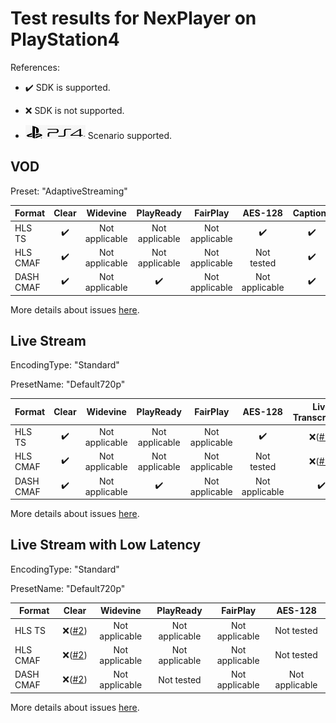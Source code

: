 # Test results for NexPlayer on PlayStation4

References:

- ✔️ SDK is supported.

- ❌ SDK is not supported.

- ![PS4](../../icons/ps4.png) Scenario supported.

## VOD

Preset: "AdaptiveStreaming"

| Format | Clear | Widevine | PlayReady | FairPlay | AES-128 | Captions |
| --------- | :---: | :----------------------------------------------------------: | :------: | :----------------------------------------------------------: | :------: | :------: |
| HLS TS    | ✔️ | Not applicable | Not applicable | Not applicable | ✔️ | ✔️ |
| HLS CMAF  | ✔️ | Not applicable | Not applicable | Not applicable | Not tested | ✔️ |
| DASH CMAF | ✔️ | Not applicable | ✔️ | Not applicable | Not applicable | ✔️ |

More details about issues [here](issues.md).

## Live Stream

EncodingType: "Standard"

PresetName: "Default720p"

| Format | Clear | Widevine | PlayReady | FairPlay | AES-128 | Live Transcription |
| --------- | :---: | :----------------------------------------------------------: | :------: | :----------------------------------------------------------: | :------: | :------: |
| HLS TS    | ✔️ | Not applicable | Not applicable | Not applicable | ✔️ | ❌([#1](issues.md#issue-1)) |
| HLS CMAF  | ✔️ | Not applicable | Not applicable | Not applicable | Not tested | ❌([#1](issues.md#issue-1)) |
| DASH CMAF | ✔️ | Not applicable | ✔️ | Not applicable | Not applicable | ✔️ |


More details about issues [here](issues.md).

## Live Stream with Low Latency

EncodingType: "Standard"

PresetName: "Default720p"

| Format | Clear | Widevine | PlayReady | FairPlay | AES-128 |
| --------- | :---: | :----------------------------------------------------------: | :------: | :----------------------------------------------------------: | :------: |
| HLS TS    | ❌([#2](issues.md#issue-2)) | Not applicable | Not applicable | Not applicable | Not tested |
| HLS CMAF  | ❌([#2](issues.md#issue-2)) | Not applicable | Not applicable | Not applicable | Not tested |
| DASH CMAF | ❌([#2](issues.md#issue-2)) | Not applicable | Not tested | Not applicable | Not applicable |

More details about issues [here](issues.md).